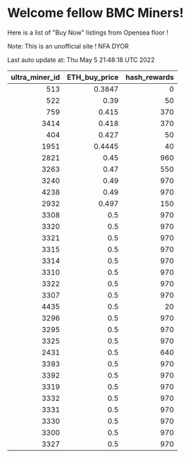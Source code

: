 # Welcome fellow BMC Miners!
Here is a list of "Buy Now" listings from Opensea floor !

Note: This is an unofficial site ! NFA DYOR


Last auto update at: Thu May  5 21:48:18 UTC 2022


|   ultra_miner_id |   ETH_buy_price |   hash_rewards |
|-----------------:|----------------:|---------------:|
|              513 |          0.3847 |              0 |
|              522 |          0.39   |             50 |
|              759 |          0.415  |            370 |
|             3414 |          0.418  |            370 |
|              404 |          0.427  |             50 |
|             1951 |          0.4445 |             40 |
|             2821 |          0.45   |            960 |
|             3263 |          0.47   |            550 |
|             3240 |          0.49   |            970 |
|             4238 |          0.49   |            970 |
|             2932 |          0.497  |            150 |
|             3308 |          0.5    |            970 |
|             3320 |          0.5    |            970 |
|             3321 |          0.5    |            970 |
|             3315 |          0.5    |            970 |
|             3314 |          0.5    |            970 |
|             3310 |          0.5    |            970 |
|             3322 |          0.5    |            970 |
|             3307 |          0.5    |            970 |
|             4435 |          0.5    |             20 |
|             3296 |          0.5    |            970 |
|             3295 |          0.5    |            970 |
|             3325 |          0.5    |            970 |
|             2431 |          0.5    |            640 |
|             3393 |          0.5    |            970 |
|             3392 |          0.5    |            970 |
|             3319 |          0.5    |            970 |
|             3332 |          0.5    |            970 |
|             3331 |          0.5    |            970 |
|             3330 |          0.5    |            970 |
|             3300 |          0.5    |            970 |
|             3327 |          0.5    |            970 |